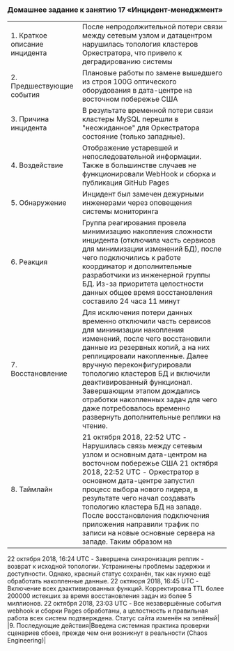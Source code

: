 ### Домашнее задание к занятию 17 «Инцидент-менеджмент»

| | |
|-|-|
| 1. Краткое описание инцидента | После непродолжительной потери связи между сетевым узлом и датацентром нарушилась топология кластеров Оркестратора, что привело к деградированию системы|
| 2. Предшествующие события | Плановые работы по замене вышедшего из строя 100G оптического оборудования в дата-центре на восточном побережье США |
|3. Причина инцидента | В результате временной потери связи кластеры MySQL перешли в "неожиданное" для Оркестратора состояние (только западные). |
|4. Воздействие | Отображение устаревшей и непоследовательной информации. Также в большинстве случаев не функционировали WebHook и сборка и публикация GitHub Pages |
|5. Обнаружение|Инцидент был замечен дежурными инженерами через оповещения системы мониторинга|
|6. Реакция|Группа реагирования провела минимизацию накопления сложности инцидента (отключила часть сервисов для минимизации изменений БД), после чего подключились к работе координатор и дополнительные разработчики из инженерной группы БД. Из-за приоритета целостности данных общее время восстановления составило 24 часа 11 минут|
|7. Восстановление| Для исключения потери данных временно отключили часть сервисов для мининизации накопления изменений, после чего восстановили данные из резервных копий, а на них реплицировали накопленные. Далее вручную переконфигурировали топологию кластеров БД и включили деактивированный функционал. Завершающим этапом дождались отработки накопленных задач для чего даже потребовалось временно развернуть дополнительные реплики на чтение.|
|8. Таймлайн| 21 октября 2018, 22:52 UTC - Нарушилась связь между сетевым узлом и основным дата-центром на восточном побережье США 21 октября 2018, 22:52 UTC - Оркестратор в основном дата-центре запустил процесс выбора нового лидера, в результате чего начал создавать топологию кластера БД на западе. После восстановления подключения приложения направили трафик по записи на новые основные сервера на западе. Таким образом на |обоих серверах образовались данные, отсутствующие у другого и не получилось вернуть первичный сервер не восток 21 октября 2018, 22:54 UTC - Внутренние системы мониторинга начали генерировать оповещения о многочисленных сбоях в работе систем 21 октября 2018, 23:02 UTC - Инженеры первой группы реагирования определили, что топологии для многочисленных кластеров БД находятся в неожиданном состоянии - при запросе API Оркестратора отображалась топология репликации БД, содержащая только серверы из западного ЦОД. 21 октября 2018, 23:07 UTC - Группа реагирования вручную заблокировала внутренние средства развёртывания, чтобы предотвратить внесение дополнительных изменений в БД 21 октября 2018, 23:09 UTC - Группа реагирования установила жёлтый статус работоспособности сайта (статус активного инцидента) 21 октября 2018, 23:11 UTC - Координатор присоединился к работе и через две минуты принял решение изменить статус сайта на красный. 21 октября 2018, 23:13 UTC - К работе привлекли дополнительных разработчиков из инженерной группы БД, которые начали исследовать текущее состояние для определения необходимых действий для ручной перенастроийки БД 21 октября 2018, 23:19 UTC - В целях сохранности данных принято решение об остановке выполнения заданий, которые пишут метаданные типа пуш-запросов22 октября 2018, 00:05 UTC - Инженеры из группы реагирования начали разрабатывать план устранения несогласованности данных и запустили процедуры отработки отказа для MySQL22 октября 2018, 00:41 UTC - Инициирован процесс резервного копирования для всех затронутых кластеров MySQL. Одновременно нескольок групп инженеров изучали способы ускорения передачи и восстановления без дальнейшей деградации сайта или риска повреждения данных 22 октября 2018, 06:51 UTC - Несколько кластеров на востоке завершили восстановление из резервных копий и начали реплицировать новые данные с Западным побережьем 22 октября 2018, 07:46 UTC - Публикация информационного сообщение об инциденте 22 октября 2018, 11:12 UTC - Все первичные БД вновь переведены на Восток, но не смотря на возросшую производительность сайта некоторые данные всё ещё отставали на несколько часов из-за отложенных реплик 22 октября 2018, 13:15 UTC - Зафиксировано возрастание отставания репликации до согласованного состояния (время увеличивалось, а не уменьшалось). Начали подготовку дополнительных реплик чтения MySQL в общедоступном облаке Восточного побережья
22 октября 2018, 16:24 UTC - Завершена синхронизация реплик - возврат к исходной топологии. Устранинены проблемы задержки и доступности. Однако, красный статус сохранён, так как нужно ещё обработать накопленные данные.
22 октяюря 2018, 16:45 UTC - Включение всех дэактивированных функций. Корректировка TTL более 200000 истекших за время восстановления задач из более 5 миллионов.
22 октября 2018, 23:03 UTC - Все незавершённые события webhook и сборки Pages обработаны, а целостность и правильная работа всех систем подтверждена. Статус сайта изменён на зелёный| 
|9. Последующие действия|Введена системная практика проверки сценариев сбоев, прежде чем они возникнут в реальности (Chaos Engineering)|